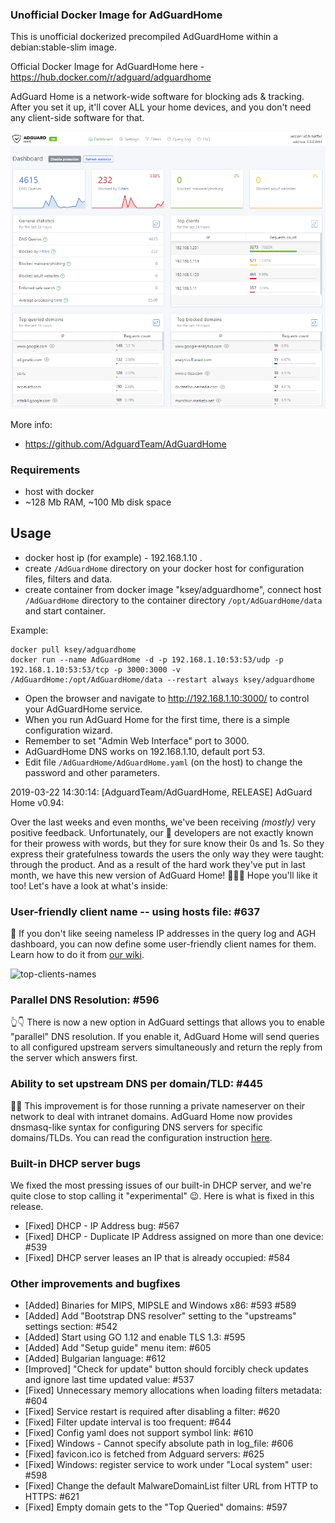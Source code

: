 ### Unofficial Docker Image for AdGuardHome
This is unofficial dockerized precompiled AdGuardHome within a debian:stable-slim image.

Official Docker Image for AdGuardHome here - https://hub.docker.com/r/adguard/adguardhome

AdGuard Home is a network-wide software for blocking ads & tracking. After you set it up, it'll cover ALL your home devices, and you don't need any client-side software for that.

![AdGuardHome](https://raw.githubusercontent.com/MrKsey/AdGuardHome/master/adh.PNG)

More info:
- https://github.com/AdguardTeam/AdGuardHome

### Requirements

* host with docker
* ~128 Mb RAM, ~100 Mb disk space 

## Usage

* docker host ip (for example) - 192.168.1.10 .
* create ```/AdGuardHome``` directory on your docker host for configuration files, filters and data.
* create container from docker image "ksey/adguardhome", connect host ```/AdGuardHome``` directory to the container directory ```/opt/AdGuardHome/data``` and start container.

Example:
```
docker pull ksey/adguardhome
docker run --name AdGuardHome -d -p 192.168.1.10:53:53/udp -p 192.168.1.10:53:53/tcp -p 3000:3000 -v /AdGuardHome:/opt/AdGuardHome/data --restart always ksey/adguardhome
```

* Open the browser and navigate to http://192.168.1.10:3000/ to control your AdGuardHome service.
* When you run AdGuard Home for the first time, there is a simple configuration wizard.
* Remember to set "Admin Web Interface" port to 3000.
* AdGuardHome DNS works on 192.168.1.10, default port 53.
* Edit file ```/AdGuardHome/AdGuardHome.yaml``` (on the host) to change the password and other parameters.
















































2019-03-22 14:30:14: [AdguardTeam/AdGuardHome, RELEASE] AdGuard Home v0.94:

Over the last weeks and even months, we've been receiving *(mostly)* very positive feedback. Unfortunately, our 🤖 developers are not exactly known for their prowess with words, but they for sure know their 0s and 1s. So they express their gratefulness towards the users the only way they were taught: through the product. And as a result of the hard work they've put in last month, we have this new version of AdGuard Home! 💃💃💃 Hope you'll like it too! Let's have a look at what's inside:

### User-friendly client name -- using hosts file: #637 

🙈 If you don't like seeing nameless IP addresses in the query log and AGH dashboard, you can now define some user-friendly client names for them. Learn how to do it from [our wiki](https://github.com/AdguardTeam/AdGuardHome/wiki/Configuration#friendly-names).

![top-clients-names](https://user-images.githubusercontent.com/5947035/54820830-81ac8400-4cb1-11e9-9ade-eac9abc67f5d.png)

### Parallel DNS Resolution: #596 

👆👇 There is now a new option in AdGuard settings that allows you to enable "parallel" DNS resolution. If you enable it, AdGuard Home will send queries to all configured upstream servers simultaneously and return the reply from the server which answers first.

### Ability to set upstream DNS per domain/TLD: #445

👨‍💻 This improvement is for those running a private nameserver on their network to deal with intranet domains. AdGuard Home now provides dnsmasq-like syntax for configuring DNS servers for specific domains/TLDs. You can read the configuration instruction [here](https://github.com/AdguardTeam/AdGuardHome/wiki/Configuration#upstreams-for-domains).

### Built-in DHCP server bugs

We fixed the most pressing issues of our built-in DHCP server, and we're quite close to stop calling it "experimental" 😉. Here is what is fixed in this release.

* [Fixed] DHCP - IP Address bug: #567
* [Fixed] DHCP - Duplicate IP Address assigned on more than one device: #539 
* [Fixed] DHCP server leases an IP that is already occupied: #584 

### Other improvements and bugfixes

* [Added] Binaries for MIPS, MIPSLE and Windows x86: #593 #589 
* [Added] Add "Bootstrap DNS resolver" setting to the "upstreams" settings section: #542 
* [Added] Start using GO 1.12 and enable TLS 1.3: #595 
* [Added] Add "Setup guide" menu item: #605 
* [Added] Bulgarian language: #612 
* [Improved] "Check for update" button should forcibly check updates and ignore last time updated value: #537 
* [Fixed] Unnecessary memory allocations when loading filters metadata: #604 
* [Fixed] Service restart is required after disabling a filter: #620 
* [Fixed] Filter update interval is too frequent: #644 
* [Fixed] Config yaml does not support symbol link: #610 
* [Fixed] Windows - Cannot specify absolute path in log_file: #606 
* [Fixed] favicon.ico is fetched from Adguard servers: #625 
* [Fixed] Windows: register service to work under "Local system" user: #598 
* [Fixed] Change the default MalwareDomainList filter URL from HTTP to HTTPS: #621 
* [Fixed] Empty domain gets to the "Top Queried" domains: #597 
# #
